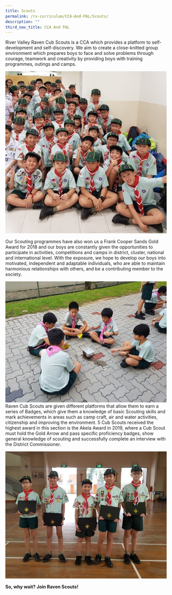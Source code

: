 ```yaml
---
title: Scouts
permalink: /rv-curriculum/CCA-And-PAL/Scouts/
description: ""
third_nav_title: CCA And PAL
---
```

River Valley Raven Cub Scouts is a CCA which provides a platform to self-development and self-discovery. We aim to create a close-knitted group environment which prepares boys to face and solve problems through courage, teamwork and creativity by providing boys with training programmes, outings and camps.

![](/images/RV%20Curriculum/CCA%20and%20PAL/Scouts/q1.jpg)

Our Scouting programmes have also won us a Frank Cooper Sands Gold Award for 2018 and our boys are constantly given the opportunities to participate in activities, competitions and camps in district, cluster, national and international level. With the exposure, we hope to develop our boys into motivated, independent and adaptable individuals, who are able to maintain harmonious relationships with others, and be a contributing member to the society.

![](/images/RV%20Curriculum/CCA%20and%20PAL/Scouts/q2.jpg)
Raven Cub Scouts are given different platforms that allow them to earn a series of Badges, which give them a knowledge of basic Scouting skills and mark achievements in areas such as camp craft, air and water activities, citizenship and improving the environment. 5 Cub Scouts received the highest award in this section is the Akela Award in 2019, where a Cub Scout must hold the Gold Arrow and pass specific proficiency badges, show general knowledge of scouting and successfully complete an interview with the District Commissioner.

![](/images/RV%20Curriculum/CCA%20and%20PAL/Scouts/q3.jpg)

**So, why wait? Join Raven Scouts!**